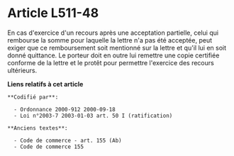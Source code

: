 # Article L511-48

En cas d'exercice d'un recours après une acceptation partielle, celui qui rembourse la somme pour laquelle la lettre n'a pas
été acceptée, peut exiger que ce remboursement soit mentionné sur la lettre et qu'il lui en soit donné quittance. Le porteur
doit en outre lui remettre une copie certifiée conforme de la lettre et le protêt pour permettre l'exercice des recours
ultérieurs.

**Liens relatifs à cet article**

	**Codifié par**:

	  - Ordonnance 2000-912 2000-09-18
	  - Loi n°2003-7 2003-01-03 art. 50 I (ratification)

	**Anciens textes**:

	  - Code de commerce - art. 155 (Ab)
	  - Code de commerce 155
